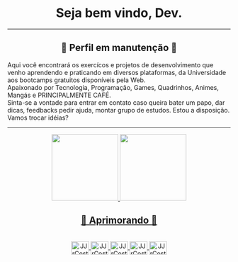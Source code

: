 <h1 align="center">Seja bem vindo, Dev.</h1>
<hr>
<h2 align="center">🚧 Perfil em manutenção 🚧</h2>  
<p>Aqui você encontrará os exercícos e projetos de desenvolvimento que venho aprendendo e praticando em diversos plataformas, da Universidade aos bootcamps gratuitos disponíveis pela Web. <br>
Apaixonado por Tecnologia, Programação, Games, Quadrinhos, Animes, Mangás e PRINCIPALMENTE CAFÉ.<br>
Sinta-se a vontade para entrar em contato caso queira bater um papo, dar dicas, feedbacks pedir ajuda, montar grupo de estudos. Estou a disposição. Vamos trocar idéias? </p>
<hr>
<div align="center">
    <a href="https://github.com/JJrCosta">
    <img height="150em" src="https://github-readme-stats.vercel.app/api?username=JJrCosta&show_icons=true&theme=merko&include_all_commits=true&count_private=true&locale=pt-br"/>
    <img height="150em" src="https://github-readme-stats.vercel.app/api/top-langs/?username=JJrCosta&layout=compact&langs_count=7&theme=merko&locale=pt-br"/>
</div>
    
<h2 align="center">🚧 Aprimorando 🚧</h2>  
    
<div style="display: inline_block" align="center"><br> 
    <img align="center" alt="JJrCosta-HTML" height="30" width="40" src="https://cdn.jsdelivr.net/gh/devicons/devicon/icons/html5/html5-original.svg">
    <img align="center" alt="JJrCosta-CSS" height="30" width="40" src="https://cdn.jsdelivr.net/gh/devicons/devicon/icons/css3/css3-original.svg">
    <img align="center" alt="JJrCosta-Js" height="30" width="40" src="https://cdn.jsdelivr.net/gh/devicons/devicon/icons/javascript/javascript-original.svg">  
    <img align="center" alt="JJrCosta-Python" height="30" width="40" src="https://cdn.jsdelivr.net/gh/devicons/devicon/icons/python/python-original.svg">
    <img align="center" alt="JJrCosta-Visual-Studio-Code" height="30" width="40" src="https://cdn.jsdelivr.net/gh/devicons/devicon/icons/vscode/vscode-original.svg" />
</div>
